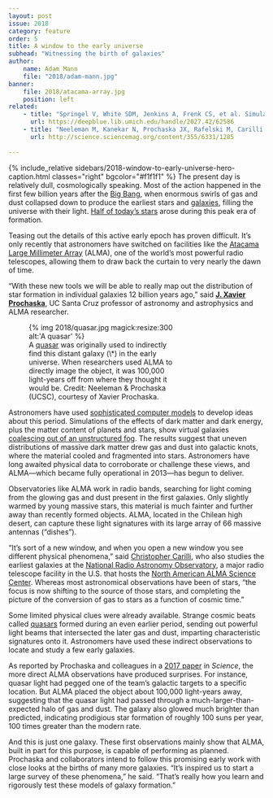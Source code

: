 ```yaml
---
layout: post
issue: 2018
category: feature
order: 5
title: A window to the early universe
subhead: "Witnessing the birth of galaxies"
author:
    name: Adam Mann
    file: "2018/adam-mann.jpg"
banner:
    file: 2018/atacama-array.jpg
    position: left
related:
    - title: "Springel V, White SDM, Jenkins A, Frenk CS, et al. Simulations of the formation, evolution and clustering of galaxies. Nature 2005;435:629-36."
      url: https://deepblue.lib.umich.edu/handle/2027.42/62586
    - title: "Neeleman M, Kanekar N, Prochaska JX, Rafelski M, Carilli CL, Wolfe AM. C ii 158-μm emission from the host galaxies of damped Lyman-alpha systems. Science 2017;24(355):1285-88."
      url: http://science.sciencemag.org/content/355/6331/1285
    
---
```

{% include_relative sidebars/2018-window-to-early-universe-hero-caption.html classes="right" bgcolor="#f1f1f1" %}
The present day is relatively dull, cosmologically speaking. Most of the action happened in the first few billion years after the [Big Bang](https://en.wikipedia.org/wiki/Big_Bang), when enormous swirls of gas and dust collapsed down to produce the earliest stars and [galaxies](https://science.nasa.gov/astrophysics/focus-areas/what-are-galaxies), filling the universe with their light. [Half of today’s stars](https://arxiv.org/abs/1403.0007) arose during this peak era of formation.

Teasing out the details of this active early epoch has proven difficult. It’s only recently that astronomers have switched on facilities like the [Atacama Large Millimeter Array](http://www.almaobservatory.org/en/home/) (ALMA), one of the world’s most powerful radio telescopes, allowing them to draw back the curtain to very nearly the dawn of time.

“With these new tools we will be able to really map out the distribution of star formation in individual galaxies 12 billion years ago,” said [**J. Xavier Prochaska**](https://www.physics.ucsc.edu/faculty/singleton.php?&singleton=true&cruz_id=jxp), UC Santa Cruz professor of astronomy and astrophysics and ALMA researcher.

<figure class="left" style="width:300px;">
  {% img 2018/quasar.jpg magick:resize:300 alt:'A quasar' %}<figcaption>A <a href="https://en.wikipedia.org/wiki/Quasar">quasar</a> was originally used to indirectly find this distant galaxy (\*) in the early universe. When researchers used ALMA to directly image the object, it was 100,000 light-years off from where they thought it would be. Credit: Neeleman &amp; Prochaska (UCSC), courtesy of Xavier Prochaska.</figcaption>
</figure>

Astronomers have used [sophisticated computer models](http://icc.dur.ac.uk/Eagle/about.php) to develop ideas about this period. Simulations of the effects of dark matter and dark energy, plus the matter content of planets and stars, show virtual galaxies [coalescing out of an unstructured fog](https://www.youtube.com/watch?v=xfgDoExbu_Q). The results suggest that uneven distributions of massive dark matter drew gas and dust into galactic knots, where the material cooled and fragmented into stars. Astronomers have long awaited physical data to corroborate or challenge these views, and ALMA—which became fully operational in 2013—has begun to deliver.

Observatories like ALMA work in radio bands, searching for light coming from the glowing gas and dust present in the first galaxies. Only slightly warmed by young massive stars, this material is much fainter and further away than recently formed objects. ALMA, located in the Chilean high desert, can capture these light signatures with its large array of 66 massive antennas (“dishes”).

“It’s sort of a new window, and when you open a new window you see different physical phenomena,” said [Christopher Carilli](https://www.phy.cam.ac.uk/directory/dr-chris-carilli), who also studies the earliest galaxies at the [National Radio Astronomy Observatory](https://science.nrao.edu/), a major radio telescope facility in the U.S. that hosts the [North American ALMA Science Center](https://science.nrao.edu/facilities/alma/intro-naasc). Whereas most astronomical observations have been of stars, “the focus is now shifting to the source of those stars, and completing the picture of the conversion of gas to stars as a function of cosmic time.”

Some limited physical clues were already available. Strange cosmic beats called [quasars](https://en.wikipedia.org/wiki/Quasar) formed during an even earlier period, sending out powerful light beams that intersected the later gas and dust, imparting characteristic signatures onto it. Astronomers have used these indirect observations to locate and study a few early galaxies.

As reported by Prochaska and colleagues in a [2017 paper](http://science.sciencemag.org/content/355/6331/1285) in *Science*, the more direct ALMA observations have produced surprises. For instance, quasar light had pegged one of the team’s galactic targets to a specific location. But ALMA placed the object about 100,000 light-years away, suggesting that the quasar light had passed through a much-larger-than-expected halo of gas and dust. The galaxy also glowed much brighter than predicted, indicating prodigious star formation of roughly 100 suns per year, 100 times greater than the modern rate.

And this is just one galaxy. These first observations mainly show that ALMA, built in part for this purpose, is capable of performing as planned. Prochaska and collaborators intend to follow this promising early work with close looks at the births of many more galaxies. “It’s inspired us to start a large survey of these phenomena,” he said. “That’s really how you learn and rigorously test these models of galaxy formation.”